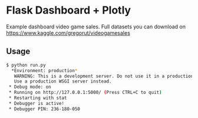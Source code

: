 # Flask Dashboard + Plotly
Example dashboard video game sales.
Full datasets you can download on https://www.kaggle.com/gregorut/videogamesales

## Usage

```bash
$ python run.py
  *Environment: production*
   WARNING: This is a development server. Do not use it in a production deployment.
   Use a production WSGI server instead.
 * Debug mode: on
 * Running on http://127.0.0.1:5000/ (Press CTRL+C to quit)
 * Restarting with stat
 * Debugger is active!
 * Debugger PIN: 236-180-050

```
